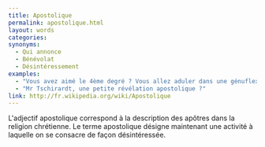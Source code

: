 ```yaml
---
title: Apostolique
permalink: apostolique.html
layout: words
categories:
synonyms:
  - Qui annonce
  - Bénévolat
  - Désintéressement
examples:
  - "Vous avez aimé le 4ème degré ? Vous allez aduler dans une génuflexion apostolique le 5ème..."
  - "Mr Tschirardt, une petite révélation apostolique ?"
link: http://fr.wikipedia.org/wiki/Apostolique
---
```


L'adjectif apostolique correspond à la description des apôtres dans la religion chrétienne. Le terme apostolique désigne maintenant une activité à laquelle on se consacre de façon désintéressée.

